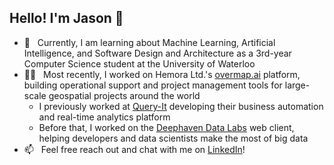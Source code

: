 ## Hello! I'm Jason 👋
- 🌱 &nbsp; Currently, I am learning about Machine Learning, Artificial Intelligence, and Software Design and Architecture as a 3rd-year Computer Science student at the University of Waterloo
- 👨‍💻 &nbsp; Most recently, I worked on Hemora Ltd.'s [overmap.ai](https://www.overmap.ai/) platform, building operational support and project management tools for large-scale geospatial projects around the world
  - I previously worked at [Query-It](https://www.queryitapp.com/) developing their business automation and real-time analytics platform
  - Before that, I worked on the [Deephaven Data Labs](https://www.deephaven.io) web client, helping developers and data scientists make the most of big data
- 📫 &nbsp; Feel free reach out and chat with me on [LinkedIn](https://www.linkedin.com/in/jason-wang24/)!
